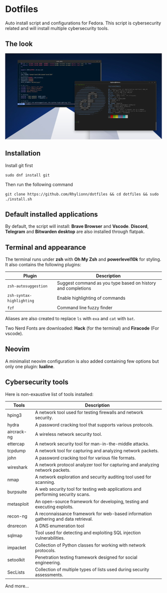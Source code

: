 # Dotfiles

Auto install script and configurations for Fedora.
This script is cybersecurity related and will install multiple cybersecurity tools.

## The look

![Neovim and terminal preview side by side](preview.jpg?raw=true "Configuration preview")

## Installation

Install git first
```
sudo dnf install git
```

Then run the following command

```
git clone https://github.com/Rhylionn/dotfiles && cd dotfiles && sudo ./install.sh
```

## Default installed applications

By default, the script will install: **Brave Browser** and **Vscode**. **Discord**, **Telegram** and **Bitwarden desktop** are also installed through flatpak.

## Terminal and appearance

The terminal runs under **zsh** with **Oh My Zsh** and **powerlevel10k** for styling. It also contains the following plugins:

| Plugin | Description |
| --- | --- |
| `zsh-autosuggestion` | Suggest command as you type based on history and completions |
| `zsh-syntax-highlighting`  | Enable highlighting of commands |
| `fzf` | Command line fuzzy finder |

Aliases are also created to replace `ls` with `exa` and `cat` with `bat`.

Two Nerd Fonts are downloaded: **Hack** (for the terminal) and **Firacode** (For vscode).

## Neovim

A minimalist neovim configuration is also added containing few options but only one plugin: **lualine**.

## Cybersecurity tools

Here is non-exaustive list of tools installed:

| Tools | Description |
|-------|-------------|
| hping3 | A network tool used for testing firewalls and network security. |
| hydra | A password cracking tool that supports various protocols. |
| aircrack-ng | A wireless network security tool. |
| ettercap | A network security tool for man-in-the-middle attacks. |
| tcpdump | A network tool for capturing and analyzing network packets. |
| john | A password cracking tool for various file formats. |
| wireshark | A network protocol analyzer tool for capturing and analyzing network packets. |
| nmap | A network exploration and security auditing tool used for scanning. |
| burpsuite | A web security tool for testing web applications and performing security scans. |
| metasploit | An open-source framework for developing, testing and executing exploits. |
| recon-ng | A reconnaissance framework for web-based information gathering and data retrieval. |
| dnsrecon | A DNS enumeration tool |
| sqlmap | Tool used for detecting and exploiting SQL injection vulnerabilities. |
| impacket | Collection of Python classes for working with network protocols. |
| setoolkit | Penetration testing framework designed for social engineering. |
| SecLists | Collection of multiple types of lists used during security assessments. |

And more...


